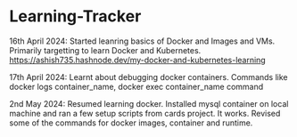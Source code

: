 # Learning-Tracker
16th April 2024:  Started leanring basics of Docker and Images and VMs. Primarily targetting to learn Docker and Kubernetes.
https://ashish735.hashnode.dev/my-docker-and-kubernetes-learning

17th April 2024: Learnt about debugging docker containers. Commands like docker logs container_name, docker exec container_name command

2nd May 2024: Resumed learning docker. Installed mysql container on local machine and ran a few setup scripts from cards project. It works. Revised some of the commands for docker images, container and runtime.

